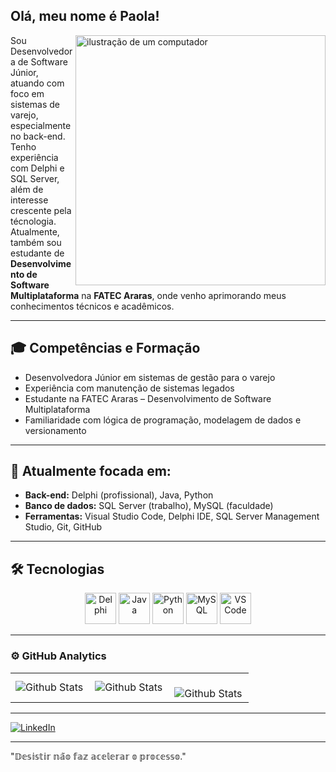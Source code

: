 ## Olá, meu nome é Paola!

<img src="https://raw.githubusercontent.com/MicaelliMedeiros/micaellimedeiros/master/image/computer-illustration.png" alt="ilustração de um computador" min-width="400px" max-width="400px" width="400px" align="right">

Sou Desenvolvedora de Software Júnior, atuando com foco em sistemas de varejo, especialmente no back-end. Tenho experiência com Delphi e SQL Server, além de interesse crescente pela técnologia.  
Atualmente, também sou estudante de **Desenvolvimento de Software Multiplataforma** na **FATEC Araras**, onde venho aprimorando meus conhecimentos técnicos e acadêmicos.

---

## 🎓 Competências e Formação

- Desenvolvedora Júnior em sistemas de gestão para o varejo  
- Experiência com manutenção de sistemas legados  
- Estudante na FATEC Araras – Desenvolvimento de Software Multiplataforma  
- Familiaridade com lógica de programação, modelagem de dados e versionamento

---

## 🎯 Atualmente focada em:

- **Back-end:** Delphi (profissional), Java, Python  
- **Banco de dados:** SQL Server (trabalho), MySQL (faculdade)  
- **Ferramentas:** Visual Studio Code, Delphi IDE, SQL Server Management Studio, Git, GitHub

---

## 🛠️ Tecnologias

<p align="center">
  <img src="https://cdn.jsdelivr.net/gh/devicons/devicon/icons/delphi/delphi-original.svg" height="50" alt="Delphi"/>
  <img src="https://cdn.jsdelivr.net/gh/devicons/devicon/icons/java/java-original.svg" height="50" alt="Java"/>
  <img src="https://cdn.jsdelivr.net/gh/devicons/devicon/icons/python/python-original.svg" height="50" alt="Python"/>
  <img src="https://cdn.jsdelivr.net/gh/devicons/devicon/icons/mysql/mysql-original.svg" height="50" alt="MySQL"/>
  <img src="https://cdn.jsdelivr.net/gh/devicons/devicon/icons/vscode/vscode-original.svg" height="50" alt="VS Code"/>
</p>

---

### ⚙️ GitHub Analytics

<table>
  <tr>
    <td>
      <img
        align="left"
        src="https://github-readme-stats.vercel.app/api?username=Paola403&theme=dark&hide_border=false&include_all_commits=true"
        alt="Github Stats"
      />
    </td>
    <td>
      <img
        align="left"
        src="https://github-readme-stats.vercel.app/api/top-langs/?username=Paola403&theme=dark&hide_border=false&include_all_commits=true&count_private=true&layout=compact"
        alt="Github Stats"
      />
    </td>
    <td>
      <br />
      <img
        align="left"
        src="https://github-readme-streak-stats.herokuapp.com/?user=Paola403&theme=dark&hide_border=false"
        alt="Github Stats"
      />
    </td>
  </tr>
</table>

---

<a href="#" title="LinkedIn">
  <img src="https://img.shields.io/badge/-Linkedin-0e76a8?style=flat-square&logo=Linkedin&logoColor=white&link=https://br.linkedin.com/in/paola-gabriele-de-oliveira-857430312?trk=people-guest_people_search-card" alt="LinkedIn"/></a>

---

"𝔻𝕖𝕤𝕚𝕤𝕥𝕚𝕣 𝕟𝕒̃𝕠 𝕗𝕒𝕫 𝕒𝕔𝕖𝕝𝕖𝕣𝕒𝕣 𝕠 𝕡𝕣𝕠𝕔𝕖𝕤𝕤𝕠."




<!--
**Paola403/Paola403** is a ✨ _special_ ✨ repository because its `README.md` (this file) appears on your GitHub profile.

Here are some ideas to get you started:

- 🔭 I’m currently working on ...
- 🌱 I’m currently learning ...
- 👯 I’m looking to collaborate on ...
- 🤔 I’m looking for help with ...
- 💬 Ask me about ...
- 📫 How to reach me: ...
- 😄 Pronouns: ...
- ⚡ Fun fact: ...
-->
